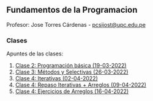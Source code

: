 ## Fundamentos de la Programacion

Profesor: Jose Torres Cárdenas - pcsijost@upc.edu.pe

### Clases

Apuntes de las clases:

1. [Clase 2: Programación básica (19-03-2022)](/Clases/19032022.md)
2. [Clase 3: Métodos y Selectivas  (26-03-2022)](/Clases/26032022.md)
3. [Clase 4: Iterativas (02-04-2022)](/Clases/02042022.md)
4. [Clase 4: Repaso Iterativas + Arreglos (09-04-2022)](/Clases/09042022.md)
5. [Clase 4: Ejercicios de Arreglos (16-04-2022)](/Clases/16042022.md)

